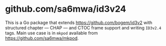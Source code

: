 # github.com/sa6mwa/id3v24

This is a Go package that extends <https://github.com/bogem/id3v2>
with structured chapter — CHAP — and CTOC frame support and writing
`ID3v2.4` tags. Main use case is in `mkpod` available from
<https://github.com/sa6mwa/mkpod>.
